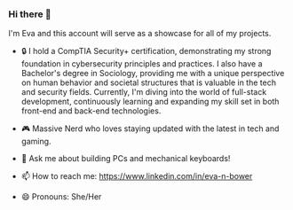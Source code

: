### Hi there 👋
I'm Eva and this account will serve as a showcase for all of my projects. 
- 🔒 I hold a CompTIA Security+ certification, demonstrating my strong foundation in cybersecurity principles and practices. 
     I also have a Bachelor's degree in Sociology, providing me with a unique perspective on human behavior and societal structures that is valuable in the tech and security fields. 
     Currently, I'm diving into the world of full-stack development, continuously learning and expanding my skill set in both front-end and back-end technologies.


- 🎮 Massive Nerd who loves staying updated with the latest in tech and gaming.
- 💬 Ask me about building PCs and mechanical keyboards!
- 📫 How to reach me: https://www.linkedin.com/in/eva-n-bower  
- 😄 Pronouns: She/Her


